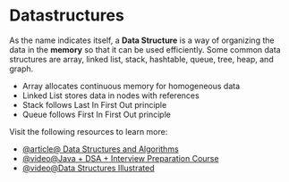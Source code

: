# Datastructures

As the name indicates itself, a **Data Structure** is a way of organizing the data in the **memory** so that it can be used efficiently. Some common data structures are array, linked list, stack, hashtable, queue, tree, heap, and graph.

- Array allocates continuous memory for homogeneous data
- Linked List stores data in nodes with references
- Stack follows Last In First Out principle
- Queue follows First In First Out principle

Visit the following resources to learn more:

- [@article@ Data Structures and Algorithms](https://www.javatpoint.com/data-structure-tutorial)
- [@video@Java + DSA + Interview Preparation Course](https://youtube.com/playlist?list=PL9gnSGHSqcnr_DxHsP7AW9ftq0AtAyYqJ)
- [@video@Data Structures Illustrated](https://www.youtube.com/watch?v=9rhT3P1MDHk&list=PLkZYeFmDuaN2-KUIv-mvbjfKszIGJ4FaY)
